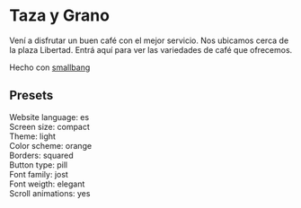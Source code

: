 # Taza y Grano

Vení a disfrutar un buen café con el mejor servicio.  Nos ubicamos cerca de la plaza Libertad. Entrá aquí para ver las variedades de café que ofrecemos.

Hecho con [smallbang](https://www.npmjs.com/package/smallbang)

## Presets

Website language: es  
Screen size: compact  
Theme: light  
Color scheme: orange  
Borders: squared  
Button type: pill  
Font family: jost  
Font weigth: elegant  
Scroll animations: yes  

